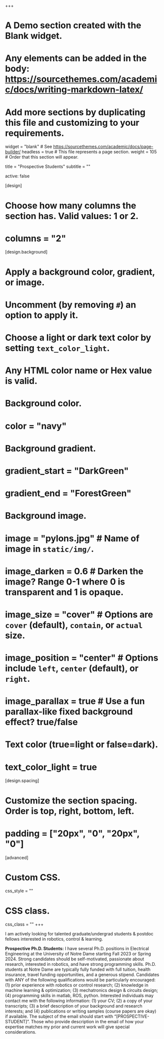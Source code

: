 +++
# A Demo section created with the Blank widget.
# Any elements can be added in the body: https://sourcethemes.com/academic/docs/writing-markdown-latex/
# Add more sections by duplicating this file and customizing to your requirements.

widget = "blank"  # See https://sourcethemes.com/academic/docs/page-builder/
headless = true  # This file represents a page section.
weight = 105  # Order that this section will appear.


title = "Prospective Students"
subtitle = ""

active: false

[design]
  # Choose how many columns the section has. Valid values: 1 or 2.
  # columns = "2"

[design.background]
  # Apply a background color, gradient, or image.
  #   Uncomment (by removing `#`) an option to apply it.
  #   Choose a light or dark text color by setting `text_color_light`.
  #   Any HTML color name or Hex value is valid.

  # Background color.
  # color = "navy"
  
  # Background gradient.
  # gradient_start = "DarkGreen"
  # gradient_end = "ForestGreen"
  
  # Background image.
  # image = "pylons.jpg"  # Name of image in `static/img/`.
  # image_darken = 0.6  # Darken the image? Range 0-1 where 0 is transparent and 1 is opaque.
  # image_size = "cover"  #  Options are `cover` (default), `contain`, or `actual` size.
  # image_position = "center"  # Options include `left`, `center` (default), or `right`.
  # image_parallax = true  # Use a fun parallax-like fixed background effect? true/false
  
  # Text color (true=light or false=dark).
  # text_color_light = true

[design.spacing]
  # Customize the section spacing. Order is top, right, bottom, left.
  # padding = ["20px", "0", "20px", "0"]

[advanced]
 # Custom CSS. 
 css_style = ""
 
 # CSS class.
 css_class = ""
+++

I am actively looking for talented graduate/undergrad students & postdoc fellows interested in robotics, control & learning.

**Prospective Ph.D. Students:** I have several Ph.D. positions in Electrical Engineering at the University of Notre Dame starting Fall 2023 or Spring 2024. Strong candidates should be self-motivated, passionate about research, interested in robotics, and have strong programming skills. Ph.D. students at Notre Dame are typically fully funded with full tuition, health insurance, travel funding opportunities, and a generous stipend. Candidates with ANY of the following qualifications would be particularly encouraged: (1) prior experience with robotics or control research; (2) knowledge in machine learning & optimization; (3) mechatronics design & circuits design; (4) programming skills in matlab, ROS, python.
Interested individuals may contact me with the following information: (1) your CV; (2) a copy of your transcripts; (3) a brief description of your background and research interests; and (4) publications or writing samples (course papers are okay) if available. The subject of the email should start with “[PROSPECTIVE-STUDENT]”. Those who provide description in the email of how your expertise matches my prior and current work will give special considerations. 
